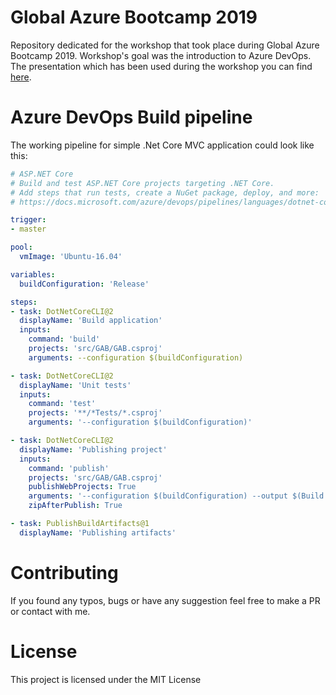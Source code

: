 # Global Azure Bootcamp 2019
Repository dedicated for the workshop that took place during Global Azure Bootcamp 2019. Workshop's goal was the introduction to Azure DevOps.
The presentation which has been used during the workshop you can find [here](https://github.com/rafalpienkowski/presentations/blob/master/azure-devops/azure_dev_ops.pdf).

# Azure DevOps Build pipeline
The working pipeline for simple .Net Core MVC application could look like this:

```yaml
# ASP.NET Core
# Build and test ASP.NET Core projects targeting .NET Core.
# Add steps that run tests, create a NuGet package, deploy, and more:
# https://docs.microsoft.com/azure/devops/pipelines/languages/dotnet-core

trigger:
- master

pool:
  vmImage: 'Ubuntu-16.04'

variables:
  buildConfiguration: 'Release'

steps:
- task: DotNetCoreCLI@2
  displayName: 'Build application'
  inputs:
    command: 'build'
    projects: 'src/GAB/GAB.csproj'
    arguments: --configuration $(buildConfiguration)

- task: DotNetCoreCLI@2
  displayName: 'Unit tests'
  inputs:
    command: 'test'
    projects: '**/*Tests/*.csproj'
    arguments: '--configuration $(buildConfiguration)'

- task: DotNetCoreCLI@2
  displayName: 'Publishing project'
  inputs:
    command: 'publish'
    projects: 'src/GAB/GAB.csproj'
    publishWebProjects: True
    arguments: '--configuration $(buildConfiguration) --output $(Build.ArtifactStagingDirectory)'
    zipAfterPublish: True

- task: PublishBuildArtifacts@1
  displayName: 'Publishing artifacts'
```

# Contributing
If you found any typos, bugs or have any suggestion feel free to make a PR or contact with me.

# License
This project is licensed under the MIT License 